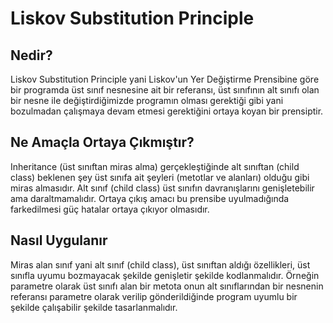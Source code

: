 # Liskov Substitution Principle

## Nedir?
Liskov Substitution Principle yani Liskov'un Yer Değiştirme Prensibine göre bir programda üst sınıf nesnesine ait bir referansı, üst sınıfının alt sınıfı olan bir nesne ile değiştirdiğimizde programın olması gerektiği gibi yani bozulmadan çalışmaya devam etmesi gerektiğini ortaya koyan bir prensiptir.
## Ne Amaçla Ortaya Çıkmıştır?
Inheritance (üst sınıftan miras alma) gerçekleştiğinde alt sınıftan (child class) beklenen şey üst sınıfa ait şeyleri (metotlar ve alanları) olduğu gibi miras almasıdır. Alt sınıf (child class) üst sınıfın davranışlarını genişletebilir ama daraltmamalıdır. Ortaya çıkış amacı bu prensibe uyulmadığında farkedilmesi güç hatalar ortaya çıkıyor olmasıdır.
## Nasıl Uygulanır
Miras alan sınıf yani alt sınıf (child class), üst sınıftan aldığı özellikleri, üst sınıfla uyumu bozmayacak şekilde genişletir şekilde kodlanmalıdır. Örneğin parametre olarak üst sınıfı alan bir metota onun alt sınıflarından bir nesnenin referansı parametre olarak verilip gönderildiğinde program uyumlu bir şekilde çalışabilir şekilde tasarlanmalıdır.
